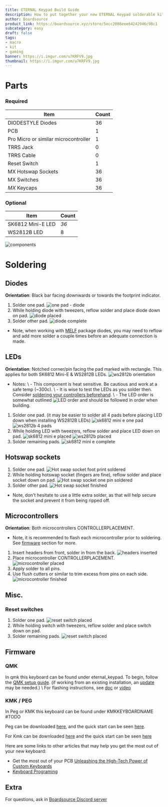 ```yaml
---
title: ETERNAL Keypad Build Guide
description: How to put together your new ETERNAL Keypad solderable kit.
author: Boardsource
product_link: https://boardsource.xyz/store/5ecc2008eee64242946c98c1
subcategory: easy
draft: false
tags: 
- macro
- kit
- gaming
banner: https://i.imgur.com/u7KRFV9.jpg
thumbnail: https://i.imgur.com/u7KRFV9.jpg
---
```

# Parts
### Required 
| Item | Count |
|------|-------|
| DIODESTYLE Diodes | 36 |
| PCB | 1 |
| Pro Micro or similar microcontroller | 1 |
| TRRS Jack | 0 |
| TRRS Cable | 0 |
| Reset Switch | 1 |
| MX Hotswap Sockets | 36 |
| MX Switches | 36 |
| *MX* Keycaps | 36 |

### Optional 
| Item | Count |
|------|-------|
| SK6812 Mini-E LED | *36* |
| WS2812B LED | 8 |

![components](https://i.imgur.com/fo77y4X.jpg)

# Soldering
## Diodes
**Orientation**: Black bar facing downwards or towards the footprint indicator.
1. Solder one pad. ![one pad - diode](https://i.imgur.com/zsCmpM5.jpg)
2. While holding diode with tweezers, reflow solder and place diode down on pad.
![diode placed](https://i.imgur.com/tXpqRro.jpg)
3. Solder other pad. ![diode complete](https://i.imgur.com/zic55Px.jpg)
- Note, when working with
[MELF](https://en.wikipedia.org/wiki/Metal_electrode_leadless_face) package
diodes, you may need to reflow and add more solder a couple times before an
adequate connection is made.

## LEDs
**Orientation**: Notched corner/pin facing the pad marked with rectangle. This
applies for both SK6812 Mini-E & WS2812B LEDs. ![ws2812b
orientation](https://i.imgur.com/guu0UiP_d.jpg?maxwidth=520&shape=thumb&fidelity=high)
- Notes: \ \- This component is heat sensitive. Be cautious and work at a safe
temp (~300c). \ \- It is wise to test the LEDs as you solder then. Consider
[soldering your controllers beforehand](#microcontrollers). \ \- The LED order
is somewhat outlined ![LED order](LEDORDERIMG) and should be followed in order
when building.
1. Solder one pad. (it may be easier to solder all 4 pads before placing LED
down when installing WS2812B LEDs) ![sk6812 mini e one pad](LEDCLOSEUPIMG1)
![ws2812b 4 pads](https://i.imgur.com/StfQVUN.jpg)
2. While holding LED with tweezers, reflow solder and place LED down on pad.
![sk6812 mini e placed](LEDCLOSEUPIMG3) ![ws2812b
placed](https://i.imgur.com/bLVeVvu.jpg)
3. Solder remaining pads. ![sk6812 mini e
complete](https://i.imgur.com/A5ppUFI.jpg)

## Hotswap sockets
1. Solder one pad. ![Hot swap socket foot print
soldered](https://i.imgur.com/Jh7tqQQ.jpg)
2. While holding hotswap socket (fingers are fine), reflow solder and place
socket down on pad. ![Hot swap socket one pin
soldered](https://i.imgur.com/RrK1IFS.jpg)
3. Solder other pad. ![Hot swap socket
finished](https://i.imgur.com/6msPm1l.jpg)
- Note, don't hesitate to use a little extra solder, as that will help secure
  the socket and prevent it from being ripped off.

## Microcontrollers
**Orientation**: Both microcontrollers CONTROLLERPLACEMENT.
- Note, it is recommended to flash each microcontroller prior to soldering. See
  [firmware](#firmware) section for more.
1. Insert headers from front, solder in from the back. ![headers
inserted](https://i.imgur.com/uLeKpKX.jpg)
2. Place microcontroller CONTROLLERPLACEMENT. ![microcontroller
placed](https://i.imgur.com/kHDmH1w.jpg)
3. Apply solder to all pins.
4. Use flush cutters or similar to trim excess from pins on each side.
![microcontroller finished](https://i.imgur.com/ehYRVqj.jpg)

## Misc.
### Reset switches
1. Solder one pad. ![reset switch placed](https://i.imgur.com/sTuoxPH.jpg)
2. While holding switch with tweezers, reflow solder and place switch down on
   pad.
3. Solder remaining pads. ![reset switch
placed](https://i.imgur.com/BxkbzxR.jpg)



## Firmware

### QMK
In qmk this keyboard can be found under eternal\_keypad. To begin, follow the
[QMK setup guide](https://docs.qmk.fm/#/newbs_getting_started). (if working from
an existing installation, an
[update](https://docs.qmk.fm/#/newbs_git_using_your_master_branch?id=updating-your-master-branch)
may be needed.) \ For flashing instructions, see
[doc](https://docs.qmk.fm/#/newbs_flashing) or
[video](https://www.youtube.com/watch?v=fuBJbdCFF0Q)

### KMK / PEG
In Peg or KMK this keyboard can be found under KMKKEYBOARDNAME #TODO

Peg can be downloaded [here](https://peg.software/), and the quick start can be
seen [here](https://peg.software/docs/Peg_Client/#quick-start-and-testing).

For Kmk can be downloaded [here](https://github.com/KMKfw/kmk_firmware) and the
quick start can be seen
[here](http://kmkfw.io/docs/Getting_Started#tldr-quick-start-guide)

Here are some links to other articles that may help you get the most out of your
new keyboard:
* Get the most out of your PCB [Unleashing the High-Tech Power of Custom
  Keyboards](https://new.boardsource.xyz/docs/articles-features)
* [Keyboard
  Programing](https://new.boardsource.xyz/docs/guides-keyboard_programing)


## Extra
For questions, ask in [Boardsource Discord
server](https://discord.gg/5qpqbgaTYz)
